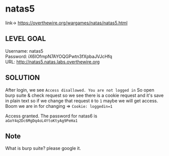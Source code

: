# natas5

link-> https://overthewire.org/wargames/natas/natas5.html

## LEVEL GOAL

Username: natas5 <br>
Password: iX6IOfmpN7AYOQGPwtn3fXpbaJVJcHfq <br>
URL:      http://natas5.natas.labs.overthewire.org <br>
## SOLUTION

After login, we see `Access disallowed. You are not logged in`
So open burp suite & check request so we see there is a cookie request and it's save in plain text
so if we change that request `0` to `1` maybe we will get access. Boom we are in for changing => `Cookie: loggedin=1`

Access granted. The password for natas6 is `aGoY4q2Dc6MgDq4oL4YtoKtyAg9PeHa1`

## Note

What is burp suite? please google it.